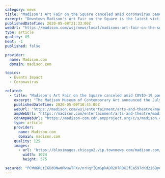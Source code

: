 ```yaml
---
category: news
title: "Madison's Art Fair on the Square canceled amid coronavirus pandemic"
excerpt: "Downtown Madison's Art Fair on the Square is the latest victim of the coronavirus. The Madison Museum of Contemporary Art announced the July 11-12 event's cancellation Friday \"after weeks of careful deliberation about the challenging and evolving impacts of COVID-19,"
publishedDateTime: 2020-05-08T21:33:00Z
webUrl: "https://madison.com/wsj/news/local/madisons-art-fair-on-the-square-canceled-amid-coronavirus-pandemic/article_1e3cdbc4-c3be-5576-b550-76155e8069f4.html"
type: article
quality: 85
heat: -1
published: false

provider:
  name: Madison.com
  domain: madison.com

topics:
  - Events Impact
  - Coronavirus

related:
  - title: "Madison's Art Fair on the Square canceled amid COVID-19 pandemic"
    excerpt: "The Madison Museum of Contemporary Art announced the July 11-12 event’s cancellation Friday “after weeks of careful deliberation about the challenging and evolving impacts of COVID-19.”"
    publishedDateTime: 2020-05-09T10:45:00Z
    webUrl: "https://madison.com/wsj/entertainment/arts-and-theatre/madisons-art-fair-on-the-square-canceled-amid-covid-19-pandemic/article_1e3cdbc4-c3be-5576-b550-76155e8069f4.html"
    ampWebUrl: "https://madison.com/entertainment/arts-and-theatre/madisons-art-fair-on-the-square-canceled-amid-covid-19-pandemic/article_1e3cdbc4-c3be-5576-b550-76155e8069f4.amp.html"
    cdnAmpWebUrl: "https://madison-com.cdn.ampproject.org/c/s/madison.com/entertainment/arts-and-theatre/madisons-art-fair-on-the-square-canceled-amid-covid-19-pandemic/article_1e3cdbc4-c3be-5576-b550-76155e8069f4.amp.html"
    type: article
    provider:
      name: Madison.com
      domain: madison.com
    quality: 125
    images:
      - url: "https://bloximages.chicago2.vip.townnews.com/madison.com/content/tncms/assets/v3/editorial/a/97/a97a6ee6-2275-5e44-b1f0-6357553f83a4/5eb5d0576845a.image.jpg?resize=1024%2C575"
        width: 1024
        height: 575

secured: "PCWW6RLtIGDdONw0RwuwTFXv/nrHqYIQmSpkADR2H7RDXIfEa597dKd2i6ByunhBpvP1CSHll3EbZ0xLg6rEbF61FHjWGxAFGHdAvxbK6EHOxpHxPkx2t9hEKx5tWUoZl18DiSJWAPlXjThWX+l2K2HVHeTi7gDfsRioskEII7Y9HLA5tkq8nSbhK46z2ZjHM8RQLz5NCQS3bQ9O1e2n4Jp9P6pEDeLNrdNUzDzvlC0gsn010M+IA7vEy7pdpXmBFqNZnpE67UhcVuFUZGVXcusFO/1KjzAm+6j3sAORpxwPdPH2DFVX5epaX+dFw7FFMgyF3i7X+a+7TaQB1kT1g0I46ovF8CP1VPt/rplI4IrnI1wQUo8tZo4qAi1DGm8rtrO0aNjOhyaFI4XALWfSY2EPQYIAFb1dp/efD8p4+AdEy6J8oPXcq+iv9+L4YxO5C/a4gOV1BnKjmHZIrYwui6uYRYkCy6WXKSW2uLmICmQ=;kOzD/Jb9WIMjgqS3h6RpVA=="
---
```


